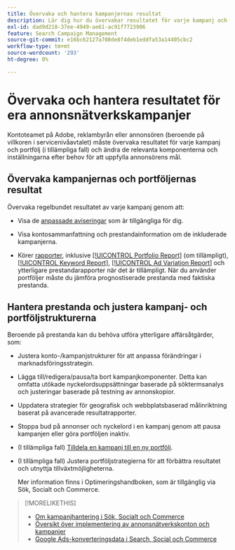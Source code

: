 ```yaml
---
title: Övervaka och hantera kampanjernas resultat
description: Lär dig hur du övervakar resultatet för varje kampanj och portfolio och gör ändringar för att uppnå dina mål.
exl-id: dad9d218-37ee-4949-ae61-ac91f7723906
feature: Search Campaign Management
source-git-commit: e16bc62127a708de8f4deb1eddfa53a14405cbc2
workflow-type: tm+mt
source-wordcount: '293'
ht-degree: 0%

---
```


# Övervaka och hantera resultatet för era annonsnätverkskampanjer

Kontoteamet på Adobe, reklambyrån eller annonsören (beroende på villkoren i servicenivåavtalet) måste övervaka resultatet för varje kampanj och portfölj (i tillämpliga fall) och ändra de relevanta komponenterna och inställningarna efter behov för att uppfylla annonsörens mål.

## Övervaka kampanjernas och portföljernas resultat

Övervaka regelbundet resultatet av varje kampanj genom att:

* Visa de [anpassade aviseringar](/help/search-social-commerce/alerts/alert-view.md) som är tillgängliga för dig.

* Visa kontosammanfattning och prestandainformation om de inkluderade kampanjerna.

* Körer [rapporter](/help/search-social-commerce/reports/report-about.md), inklusive [ [!UICONTROL Portfolio Report]](/help/search-social-commerce/reports/management/basic-advanced/portfolio-report.md) (om tillämpligt), [[!UICONTROL Keyword Report]](/help/search-social-commerce/reports/management/basic-advanced/keyword-report.md), [[!UICONTROL Ad Variation Report]](/help/search-social-commerce/reports/management/basic-advanced/ad-variation-report.md) och ytterligare prestandarapporter när det är tillämpligt. När du använder portföljer måste du jämföra prognostiserade prestanda med faktiska prestanda.

## Hantera prestanda och justera kampanj- och portföljstrukturerna

Beroende på prestanda kan du behöva utföra ytterligare affärsåtgärder, som:

* Justera konto-/kampanjstrukturer för att anpassa förändringar i marknadsföringsstrategin.

* Lägga till/redigera/pausa/ta bort kampanjkomponenter. Detta kan omfatta utökade nyckelordsuppsättningar baserade på söktermsanalys och justeringar baserade på testning av annonskopior.

* Uppdatera strategier för geografisk och webbplatsbaserad målinriktning baserat på avancerade resultatrapporter.

* Stoppa bud på annonser och nyckelord i en kampanj genom att pausa kampanjen eller göra portföljen inaktiv.

* (I tillämpliga fall) [Tilldela en kampanj till en ny portfölj](/help/search-social-commerce/campaign-management/campaign-assign-to-portfolio.md).

* (I tillämpliga fall) Justera portföljstrategierna för att förbättra resultatet och utnyttja tillväxtmöjligheterna.

  Mer information finns i Optimeringshandboken, som är tillgänglig via Sök, Socialt och Commerce.<!-- verify convention for referencing Optimization Guide here -->

>[!MORELIKETHIS]
>
>* [Om kampanjhantering i Sök, Socialt och Commerce](campaign-management-about.md)
>* [Översikt över implementering av annonsnätverkskonton och kampanjer](campaign-implemention-overview.md)
>* [Google Ads-konverteringsdata i Search, Social och Commerce](google-conversion-data.md)
